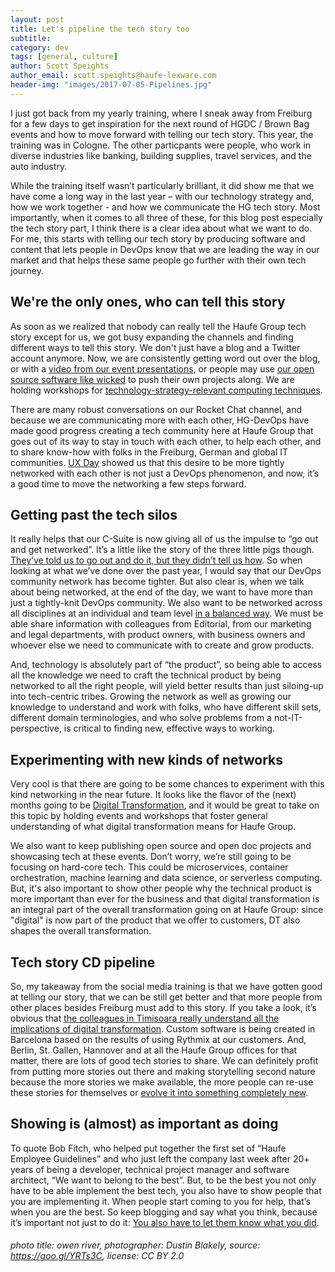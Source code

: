 ```yaml
---
layout: post
title: Let's pipeline the tech story too
subtitle: 
category: dev
tags: [general, culture]
author: Scott Speights
author_email: scott.speights@haufe-lexware.com 
header-img: "images/2017-07-05-Pipelines.jpg"
---
```


I just got back from my yearly training, where I sneak away from Freiburg for a few days to get inspiration for the next round of HGDC / Brown Bag events and how to move forward with telling our tech story. This year, the training was in Cologne. The other particpants were people, who work in diverse industries like banking, building supplies, travel services, and the auto industry.  

While the training itself wasn’t particularly brilliant, it did show me that we have come a long way in the last year – with our technology strategy and, how we work together - and how we communicate the HG tech story. Most importantly, when it comes to all three of these, for this blog post especially the tech story part, I think there is a clear idea about what we want to do. For me, this starts with telling our tech story by producing software and content that lets people in DevOps know that we are leading the way in our market and that helps these same people go further with their own tech journey.

## We're the only ones, who can tell this story
As soon as we realized that nobody can really tell the Haufe Group tech story except for us, we got busy expanding the channels and finding different ways to tell this story. We don't just have a blog and a Twitter account anymore. Now, we are consistently getting word out over the blog, or with a [video from our event presentations](https://www.youtube.com/channel/UCLyuIumQe2DjYIuwnvCo4uA), or people may use [our open source software like wicked](https://github.com/Haufe-Lexware) to push their own projects along. We are holding workshops for [technology-strategy-relevant computing techniques](https://github.com/DonMartin76/k8s-workshop "Like container orchestration"). 

There are many robust conversations on our Rocket Chat channel, and because we are communicating more with each other, HG-DevOps have made good progress creating a tech community here at Haufe Group that goes out of its way to stay in touch with each other, to help each other, and to share know-how with folks in the Freiburg, German and global IT communities. [UX Day](http://work.haufegroup.io/we-are-ux-and-live/ "Yes, we have full-service design office!") showed us that this desire to be more tightly networked with each other is not just a DevOps phenomenon, and now, it’s a good time to move the networking a few steps forward.

## Getting past the tech silos
It really helps that our C-Suite is now giving all of us the impulse to “go out and get networked”. It’s a little like the story of the three little pigs though. [They’ve told us to go out and do it, but they didn’t tell us how](https://en.wikipedia.org/wiki/The_Three_Little_Pigs#Traditional_versions "Make your own fortune."). So when looking at what we’ve done over the past year, I would say that our DevOps community network has become tighter. But also clear is, when we talk about being networked, at the end of the day, we want to have more than just a tightly-knit DevOps community. We also want to be networked across all disciplines at an individual and team level [in a balanced way](https://hbr.org/2017/02/how-spotify-balances-employee-autonomy-and-accountability "How Spotify balances autonomy and structure."). We must be able share information with colleagues from Editorial, from our marketing and legal departments, with product owners, with business owners and whoever else we need to communicate with to create and grow products.

And, technology is absolutely part of “the product”, so being able to access all the knowledge we need to craft the technical product by being networked to all the right people, will yield better results than just siloing-up into tech-centric tribes. Growing the network as well as growing our knowledge to understand and work with folks, who have different skill sets, different domain terminologies, and who solve problems from a not-IT-perspective, is critical to finding new, effective ways to working.

## Experimenting with new kinds of networks
Very cool is that there are going to be some chances to experiment with this kind networking in the near future. It looks like the flavor of the (next) months going to be [Digital Transformation](https://youtu.be/ystdF6jN7hc "A sugary definition of DT"), and it would be great to take on this topic by holding events and workshops that foster general understanding of what digital transformation means for Haufe Group. 

We also want to keep publishing open source and open doc projects and showcasing tech at these events. Don’t worry, we’re still going to be focusing on hard-core tech. This could be microservices, container orchestration, machine learning and data science, or serverless computing. But, it's also important to show other people why the technical product is more important than ever for the business and that digital transformation is an integral part of the overall transformation going on at Haufe Group: since "digital" is now part of the product that we offer to customers, DT also shapes the overall transformation. 

## Tech story CD pipeline
So, my takeaway from the social media training is that we have gotten good at telling our story, that we can be still get better and that more people from other places besides Freiburg must add to this story. If you take a look, it’s obvious that [the colleagues in Timisoara really understand all the implications of digital transformation](https://youtu.be/rvUdHwlFhKA "Containerizing our Service Platform! Transforming how we work in teams!!"). Custom software is being created in Barcelona based on the results of using Rythmix at our customers. And, Berlin, St. Gallen, Hannover and at all the Haufe Group offices for that matter, there are lots of good tech stories to share. We can definitely profit from putting more stories out there and making storytelling second nature because the more stories we make available, the more people can re-use these stories for themselves or [evolve it into something completely new](https://books.google.ch/books?id=RiDNndpF-YIC&pg=PA95&dq=earful+of+jaw&source=gbs_toc_r&cad=3 "Almost anything can happen.").

## Showing is (almost) as important as doing
To quote Bob Fitch, who helped put together the first set of “Haufe Employee Guidelines” and who just left the company last week after 20+ years of being a developer, technical project manager and software architect, “We want to belong to the best”. But, to be the best you not only have to be able implement the best tech, you also have to show people that you are implementing it. When people start coming to you for help, that’s when you are the best. So keep blogging and say what you think, because it’s important not just to do it: [You also have to let them know what you did](https://en.wikipedia.org/wiki/If_a_tree_falls_in_a_forest "If a tree falls in the woods...").

 
###### photo title: owen river, photographer: Dustin Blakely, source: https://goo.gl/YRTs3C, license: CC BY 2.0